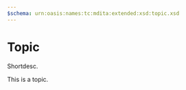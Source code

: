 ```yaml
---
$schema: urn:oasis:names:tc:mdita:extended:xsd:topic.xsd
---
```


# Topic

Shortdesc.

This is a topic.
